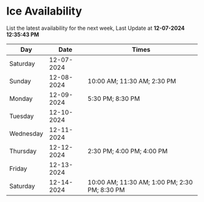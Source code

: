 # Ice Availability

List the latest availability for the next week, Last Update at **12-07-2024 12:35:43 PM**

| Day         | Date        | Times       |
| ----------- | ----------- | ----------- |
|Saturday|12-07-2024||
|Sunday|12-08-2024|10:00 AM; 11:30 AM; 2:30 PM|
|Monday|12-09-2024|5:30 PM; 8:30 PM|
|Tuesday|12-10-2024||
|Wednesday|12-11-2024||
|Thursday|12-12-2024|2:30 PM; 4:00 PM; 4:00 PM|
|Friday|12-13-2024||
|Saturday|12-14-2024|10:00 AM; 11:30 AM; 1:00 PM; 2:30 PM; 8:30 PM|
